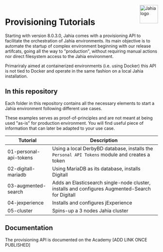 <a href="https://www.jahia.com/">
    <img src="https://www.jahia.com/modules/jahiacom-templates/images/jahia-3x.png" alt="Jahia logo" title="Jahia" align="right" height="60" />
</a>

# Provisioning Tutorials

Starting with version 8.0.3.0, Jahia comes with a provisioning API to facilitate the orchestration of Jahia environments. Its main objective is to automate the startup of complex environment beginning with our release artifcats, going all the way to "production", without requiring manual actions nor direct filesystem access to the Jahia environment.

Primariraly aimed at containerized environments (i.e. using Docker) this API is not tied to Docker and operate in the same fashion on a local Jahia installation.

## In this repository

Each folder in this repository contains all the necessary elements to start a Jahia environment following different use cases. 

These examples serves as proof-of-principles and are not meant at being used "as-is" for production environment. You will find useful piece of information that can later be adapted to your use case.

| Tutorial | Description |
| --- | --- |
| 01-personal-api-tokens | Using a local DerbyBD database, installs the `Personal API Tokens` module and creates a token |
| 02-digitall-mariadb | Using MariaDB as its database, installs Digitall |
| 03-augmented-search | Adds an Elasticsearch single-node cluster, installs and configures Augmented-Search for Digitall  |
| 04-jexperience | Installs and configures jExperience |
| 05-cluster | Spins-up a 3 nodes Jahia cluster |


## Documentation

The provisioning API is documented on the Academy [ADD LINK ONCE PUBLISHED]
